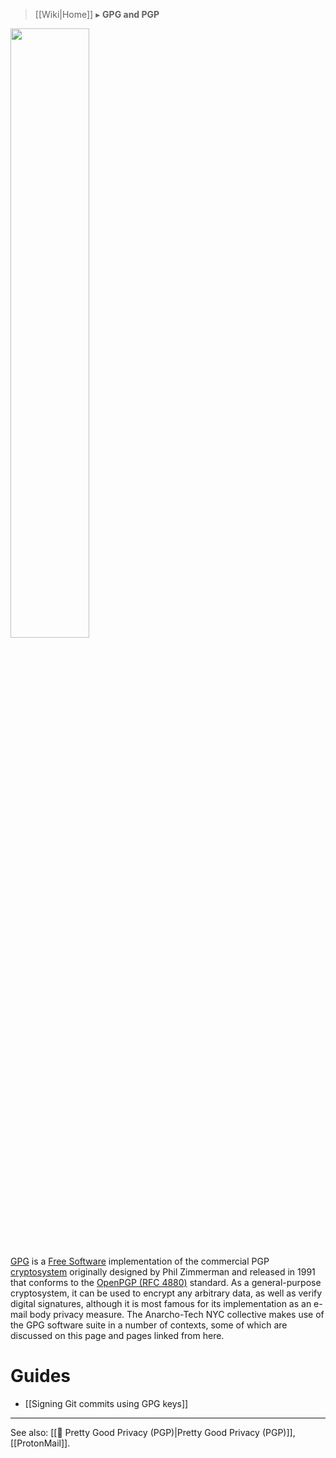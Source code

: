 > [[Wiki|Home]] ▸ **GPG and PGP**

[<img src="https://i.imgur.com/Gxdh68F.jpg" width="50%"/>](https://www.youtube.com/watch?v=qz718OZRA2A&t=553)

[GPG](https://gnupg.org/) is a [Free Software](https://www.gnu.org/philosophy/free-sw.html) implementation of the commercial PGP [cryptosystem](https://simple.wikipedia.org/wiki/Cryptosystem) originally designed by Phil Zimmerman and released in 1991 that conforms to the [OpenPGP (RFC 4880)](https://www.openpgp.org/) standard. As a general-purpose cryptosystem, it can be used to encrypt any arbitrary data, as well as verify digital signatures, although it is most famous for its implementation as an e-mail body privacy measure. The Anarcho-Tech NYC collective makes use of the GPG software suite in a number of contexts, some of which are discussed on this page and pages linked from here.

# Guides

* [[Signing Git commits using GPG keys]]

* * *

See also: [[:beginner: Pretty Good Privacy (PGP)|Pretty Good Privacy (PGP)]], [[ProtonMail]].